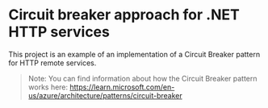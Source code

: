 # Circuit breaker approach for .NET HTTP services
This project is an example of an implementation of a Circuit Breaker pattern for HTTP remote services.

> Note: You can find information about how the Circuit Breaker pattern works here:
https://learn.microsoft.com/en-us/azure/architecture/patterns/circuit-breaker
